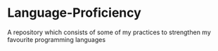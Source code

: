 # Language-Proficiency
A repository which consists of some of my practices to strengthen my favourite programming languages
